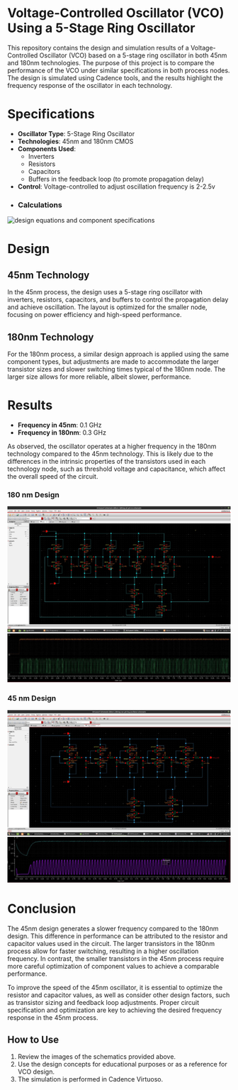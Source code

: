 # Voltage-Controlled Oscillator (VCO) Using a 5-Stage Ring Oscillator

This repository contains the design and simulation results of a Voltage-Controlled Oscillator (VCO) based on a 5-stage ring oscillator in both 45nm and 180nm technologies. The purpose of this project is to compare the performance of the VCO under similar specifications in both process nodes. The design is simulated using Cadence tools, and the results highlight the frequency response of the oscillator in each technology.

# Specifications

- **Oscillator Type**: 5-Stage Ring Oscillator
- **Technologies**: 45nm and 180nm CMOS
- **Components Used**:
  - Inverters
  - Resistors
  - Capacitors
  - Buffers in the feedback loop (to promote propagation delay)
- **Control**: Voltage-controlled to adjust oscillation frequency is 2-2.5v
- ### Calculations
![design equations and component specifications]()


# Design

## 45nm Technology

In the 45nm process, the design uses a 5-stage ring oscillator with inverters, resistors, capacitors, and buffers to control the propagation delay and achieve oscillation. The layout is optimized for the smaller node, focusing on power efficiency and high-speed performance.

## 180nm Technology

For the 180nm process, a similar design approach is applied using the same component types, but adjustments are made to accommodate the larger transistor sizes and slower switching times typical of the 180nm node. The larger size allows for more reliable, albeit slower, performance.

# Results

- **Frequency in 45nm**: 0.1 GHz
- **Frequency in 180nm**: 0.3 GHz

As observed, the oscillator operates at a higher frequency in the 180nm technology compared to the 45nm technology. This is likely due to the differences in the intrinsic properties of the transistors used in each technology node, such as threshold voltage and capacitance, which affect the overall speed of the circuit.


### 180 nm Design
![180 nm Schematic](https://github.com/Pvadgal/VCO-Design-45nm-180nm/blob/b1b60e2494cc259d0a3edc7da5144bdfdb6b5c51/vco_180nm.jpg)
![180 nm Output Schematic](https://github.com/Pvadgal/VCO-Design-45nm-180nm/blob/c86529da7e5f0696c03f1e5f1f574d340e6797f5/vco_180nm_op.jpg)


### 45 nm Design
![45 nm Schematic](https://github.com/Pvadgal/VCO-Design-45nm-180nm/blob/bd210e23d81588896f4bb30e5c994c8f0554d206/vco_45nm.jpg)
![45 nm Output Schematic](https://github.com/Pvadgal/VCO-Design-45nm-180nm/blob/6092b5c03f432591a600b1ff77e07511a16664e0/vco_45nm_op.jpg)
# Conclusion

The 45nm design generates a slower frequency compared to the 180nm design. This difference in performance can be attributed to the resistor and capacitor values used in the circuit. The larger transistors in the 180nm process allow for faster switching, resulting in a higher oscillation frequency. In contrast, the smaller transistors in the 45nm process require more careful optimization of component values to achieve a comparable performance. 

To improve the speed of the 45nm oscillator, it is essential to optimize the resistor and capacitor values, as well as consider other design factors, such as transistor sizing and feedback loop adjustments. Proper circuit specification and optimization are key to achieving the desired frequency response in the 45nm process.

## How to Use
1. Review the images of the schematics provided above.
2. Use the design concepts for educational purposes or as a reference for VCO design.
3. The simulation is performed in Cadence Virtuoso.
